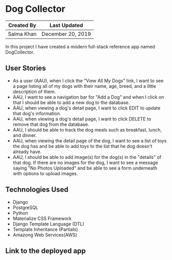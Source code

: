 # Dog Collector

Created By | Last Updated
-----------|--------------
Salma Khan | December 20, 2019

In this project I have created a modern full-stack reference app named DogCollector. 

## User Stories 
* As a user (AAU), when I click the "View All My Dogs" link, I want to see a page listing all of my dogs with their name, age, breed, and a little description of them.
* AAU, I want to see a navigation bar for "Add a Dog" and when I click on that I should be able to add a new dog to the database. 
*  AAU, when viewing a dog's detail page, I want to click EDIT to update that dog's information.
* AAU, when viewing a dog's detail page, I want to click DELETE to remove that dog from the database. 
* AAU, I should be able to track the dog meals such as breakfast, lunch, and dinner. 
* AAU, when viewing the detail page of the dog, I want to see a list of toys the dog has and be able to add toys to the list that he dog doesn't already have. 
* AAU, I should be able to add image(s) for the dog(s) in the "details" of that dog. If there are no images for the dog, I want to see a message saying "No Photos Uploaded" and be able to see a form underneath with options to upload images. 


## Technologies Used
* Django
* PostgreSQL 
* Python 
* Materialize CSS Framework 
* Django Template Language (DTL)
* Template Inheritance (Partials)
* Amazong Web Services(AWS)

## Link to the deployed app
